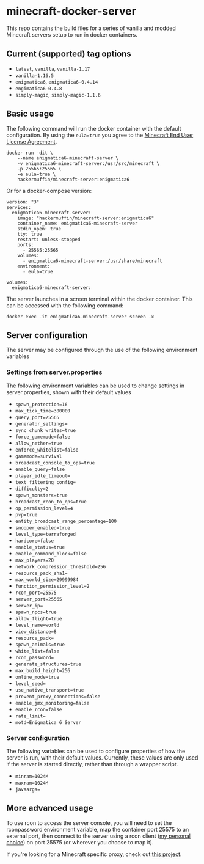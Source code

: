 # minecraft-docker-server

This repo contains the build files for a series of vanilla and modded Minecraft servers setup to run in docker containers.

## Current (supported) tag options
- `latest`, `vanilla`, `vanilla-1.17`
- `vanilla-1.16.5`
- `enigmatica6`, `enigmatica6-0.4.14`
- `engimatica6-0.4.8`
- `simply-magic`, `simply-magic-1.1.6`

## Basic usage

The following command will run the docker container with the default configuration. By using the `eula=true` you agree to the [Minecraft End User License Agreement](https://www.minecraft.net/en-us/eula). 

``` console
docker run -dit \
    --name enigmatica6-minecraft-server \
    -v enigmatica6-minecraft-server:/usr/src/minecraft \
    -p 25565:25565 \
    -e eula=true \
    hackermuffin/minecraft-server:enigmatica6
```

Or for a docker-compose version:

``` console
version: "3"
services:
  enigmatica6-minecraft-server:
    image: "hackermuffin/minecraft-server:enigmatica6"
    container_name: enigmatica6-minecraft-server
    stdin_open: true
    tty: true
    restart: unless-stopped
    ports:
      - 25565:25565
    volumes:
      - enigmatica6-minecraft-server:/usr/share/minecraft
    environment:
      - eula=true

volumes:
  enigmatica6-minecraft-server:
```

The server launches in a screen terminal within the docker container. This can be accessed with the following command:
``` console
docker exec -it enigmatica6-minecraft-server screen -x
```

## Server configuration
The server may be configured through the use of the following environment variables
### Settings from server.properties
The following environment variables can be used to change settings in server.properties, shown with their default values
- `spawn_protection=16`
- `max_tick_time=300000`
- `query_port=25565`
- `generator_settings=`
- `sync_chunk_writes=true`
- `force_gamemode=false`
- `allow_nether=true`
- `enforce_whitelist=false`
- `gamemode=survival`
- `broadcast_console_to_ops=true`
- `enable_query=false`
- `player_idle_timeout=`
- `text_filtering_config=`
- `difficulty=2`
- `spawn_monsters=true`
- `broadcast_rcon_to_ops=true`
- `op_permission_level=4`
- `pvp=true`
- `entity_broadcast_range_percentage=100`
- `snooper_enabled=true`
- `level_type=terraforged`
- `hardcore=false`
- `enable_status=true`
- `enable_command_block=false`
- `max_players=20`
- `network_compression_threshold=256`
- `resource_pack_sha1=`
- `max_world_size=29999984`
- `function_permission_level=2`
- `rcon_port=25575`
- `server_port=25565`
- `server_ip=`
- `spawn_npcs=true`
- `allow_flight=true`
- `level_name=world`
- `view_distance=8`
- `resource_pack=`
- `spawn_animals=true`
- `white_list=false`
- `rcon_password=`
- `generate_structures=true`
- `max_build_height=256`
- `online_mode=true`
- `level_seed=`
- `use_native_transport=true`
- `prevent_proxy_connections=false`
- `enable_jmx_monitoring=false`
- `enable_rcon=false`
- `rate_limit=`
- `motd=Enigmatica 6 Server`
### Server configuration
The following variables can be used to configure properties of how the server is run, with their default values. Currently, these values are only used if the server is started directly, rather than through a wrapper script.

- `minram=1024M`
- `maxram=1024M`
- `javaargs=`

## More advanced usage

To use rcon to access the server console, you will need to set the rconpassword environment variable, map the container port 25575 to an external port, then connect to the server using a rcon client ([my personal choice](https://github.com/Tiiffi/mcrcon)) on port 25575 (or wherever you choose to map it).


If you're looking for a Minecraft specific proxy, check out [this project](https://github.com/janispritzkau/minecraft-reverse-proxy).
